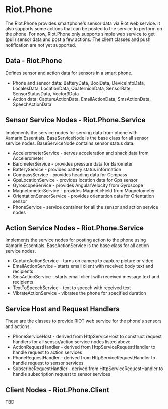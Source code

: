 # Riot.Phone
The Riot.Phone provides smartphone's sensor data via Riot web service. It also supports some actions that can be posted to the service to perform on the phone.
For now, Riot.Phone only supports simple web service to get (pull) sensor data and post a few actions. The client classes and push notification are not yet supported.

## Data - Riot.Phone
Defines sensor and action data for sensors in a smart phone.
* Phone and sensor data: BatteryData, BoolData, DeviceInfoData, LocalesData, LocationData, QuaternionData, SensorRate, SensorStatusData, Vector3Data
* Action data: CaptureActionData, EmailActionData, SmsActionData, SpeechActionData

## Sensor Service Nodes - Riot.Phone.Service
Implements the service nodes for serving data from phone with Xamarin.Essentials. BaseServiceNode is the base class for all sensor service nodes. BaseServiceNode contains sensor status data.
* AccelerometerService - serves acceleration and shack data from Accelerometer
* BarometerService - provides pressure data for Barometer
* BatteryService - provides battery status information
* CompassService - provides heading data for Compass
* GpsLocationService - provides location data for Gps sensor
* GyroscopeService - provides AngularVelocity from Gyroscope
* MagnetometerService - provides MagneticField from Magnetometer
* OrientationSensorService - provides orientation data for Orientation sensor
* PhoneService - service container for all the sensor and action service nodes

## Action Service Nodes - Riot.Phone.Service
Implements the service nodes for posting action to the phone using Xamarin.Essentials. BaseActionService is the base class for all action service nodes.
* CaptureActionService - turns on camera to capture picture or video
* EmailActionService - starts email client with received body text and recipients
* SmsActionService - starts email client with received message text and recipients
* TextToSpeechService - text to speech with received text
* VibrateActionService - vibrates the phone for specified duration

## Service Host and Request Handlers
These are the classes to provide RIOT web service for the phone's sensors and actions.
* PhoneServiceHost - derived from HttpServiceHost to construct request handlers for all sensor/action service nodes listed above
* ActionRequestHandler - derived from HttpServiceRequestHandler to handle request to action services
* PhoneRequestHandler - derived from HttpServiceRequestHandler to handle request to sensor services
* SubscribeRequestHandler - derived from HttpServiceRequestHandler to handle subscription request to sensor services

## Client Nodes - Riot.Phone.Client
TBD
